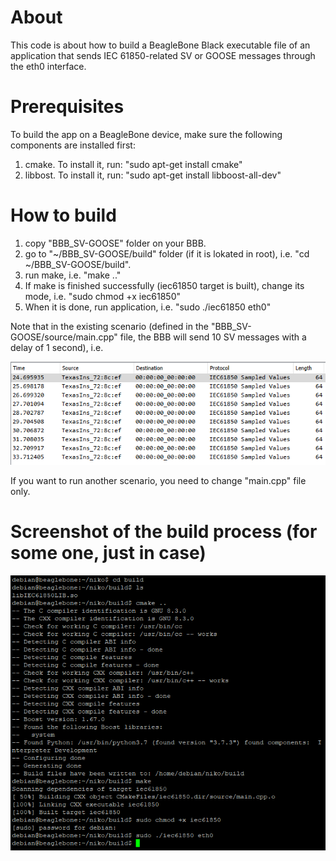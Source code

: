 # About
This code is about how to build a BeagleBone Black executable file of an application that sends IEC 61850-related SV or GOOSE messages through the eth0 interface.

# Prerequisites
To build the app on a BeagleBone device, make sure the following components are installed first:
1. cmake. To install it, run: "sudo apt-get install cmake"
2. libbost. To install it, run: "sudo apt-get install libboost-all-dev"

# How to build
1. copy "BBB_SV-GOOSE" folder on your BBB.
2. go to "~/BBB_SV-GOOSE/build" folder (if it is lokated in root), i.e. "cd ~/BBB_SV-GOOSE/build".
3. run make, i.e. "make .."
4. If make is finished successfully (iec61850 target is built), change its mode, i.e. "sudo chmod +x iec61850"
5. When it is done, run application, i.e. "sudo ./iec61850 eth0"

Note that in the existing scenario (defined in the "BBB_SV-GOOSE/source/main.cpp" file, the BBB will send 10 SV messages with a delay of 1 second), i.e.

![alt text](https://github.com/mrv-king/BBB_SV-GOOSE/blob/main/SV_BBB.PNG)

If you want to run another scenario, you need to change "main.cpp" file only.

# Screenshot of the build process (for some one, just in case)
![alt text](https://github.com/mrv-king/BBB_SV-GOOSE/blob/main/build_BBB.PNG)

